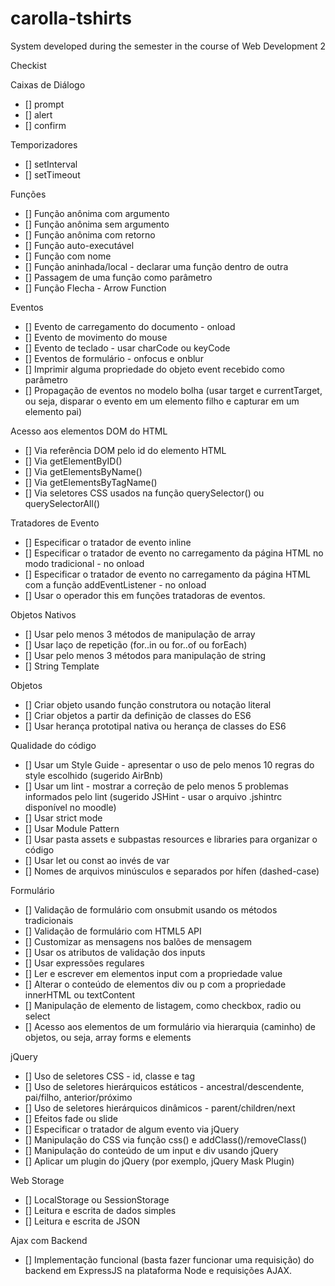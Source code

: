 # carolla-tshirts
System developed during the semester in the course of Web Development 2

Checkist

Caixas de Diálogo

- [] prompt
- [] alert
- [] confirm


Temporizadores

- [] setInterval
- [] setTimeout
 
 
Funções

- [] Função anônima com argumento
- [] Função anônima sem argumento
- [] Função anônima com retorno
- [] Função auto-executável
- [] Função com nome
- [] Função aninhada/local - declarar uma função dentro de outra
- [] Passagem de uma função como parâmetro
- [] Função Flecha - Arrow Function
 
 
Eventos

- [] Evento de carregamento do documento - onload
- [] Evento de movimento do mouse
- [] Evento de teclado - usar charCode ou keyCode
- [] Eventos de formulário - onfocus e onblur
- [] Imprimir alguma propriedade do objeto event recebido como parâmetro
- [] Propagação de eventos no modelo bolha (usar target e currentTarget, ou seja, disparar o evento em um elemento filho e capturar em um elemento pai)
 
 
Acesso aos elementos DOM do HTML

- [] Via referência DOM pelo id do elemento HTML
- [] Via getElementByID()
- [] Via getElementsByName()
- [] Via getElementsByTagName()
- [] Via seletores CSS usados na função querySelector() ou querySelectorAll()
 
 
Tratadores de Evento

- [] Especificar o tratador de evento inline
- [] Especificar o tratador de evento no carregamento da página HTML no modo tradicional - no onload
- [] Especificar o tratador de evento no carregamento da página HTML com a função addEventListener - no onload
- [] Usar o operador this em funções tratadoras de eventos.
 
 
Objetos Nativos

- [] Usar pelo menos 3 métodos de manipulação de array
- [] Usar laço de repetição (for..in ou for..of ou forEach)
- [] Usar pelo menos 3 métodos para manipulação de string
- [] String Template
 
 
Objetos

- [] Criar objeto usando função construtora ou notação literal
- [] Criar objetos a partir da definição de classes do ES6
- [] Usar herança prototipal nativa ou herança de classes do ES6
 
 
Qualidade do código

- [] Usar um Style Guide - apresentar o uso de pelo menos 10 regras do style escolhido (sugerido AirBnb)
- [] Usar um lint - mostrar a correção de pelo menos 5 problemas informados pelo lint (sugerido JSHint - usar o arquivo .jshintrc disponível no moodle)
- [] Usar strict mode
- [] Usar Module Pattern
- [] Usar pasta assets e subpastas resources e libraries para organizar o código
- [] Usar let ou const ao invés de var
- [] Nomes de arquivos minúsculos e separados por hífen (dashed-case)
 
 
Formulário

- [] Validação de formulário com onsubmit usando os métodos tradicionais
- [] Validação de formulário com HTML5 API
- [] Customizar as mensagens nos balões de mensagem
- [] Usar os atributos de validação dos inputs
- [] Usar expressões regulares
- [] Ler e escrever em elementos input com a propriedade value
- [] Alterar o conteúdo de elementos div ou p com a propriedade innerHTML ou textContent
- [] Manipulação de elemento de listagem, como checkbox, radio ou select
- [] Acesso aos elementos de um formulário via hierarquia (caminho) de objetos, ou seja, array forms e elements
 
 
jQuery

- [] Uso de seletores CSS - id, classe e tag
- [] Uso de seletores hierárquicos estáticos - ancestral/descendente, pai/filho, anterior/próximo
- [] Uso de seletores hierárquicos dinâmicos - parent/children/next
- [] Efeitos fade ou slide
- [] Especificar o tratador de algum evento via jQuery
- [] Manipulação do CSS via função css() e addClass()/removeClass()
- [] Manipulação do conteúdo de um input e div usando jQuery
- [] Aplicar um plugin do jQuery (por exemplo, jQuery Mask Plugin)
 
 
Web Storage

- [] LocalStorage ou SessionStorage
- [] Leitura e escrita de dados simples
- [] Leitura e escrita de JSON
 
 
Ajax com Backend

- [] Implementação funcional (basta fazer funcionar uma requisição) do backend em ExpressJS na plataforma Node e requisições AJAX.
